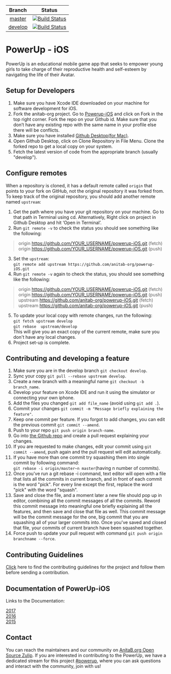 | Branch | Status |
| :---: | :---: |
| [master](https://github.com/anitab-org/powerup-iOS/tree/master) | [![Build Status](https://travis-ci.org/anitab-org/powerup-iOS.svg?branch=master)](https://travis-ci.org/anitab-org/powerup-iOS) |
| [develop](https://github.com/anitab-org/powerup-iOS/tree/develop) | [![Build Status](https://travis-ci.org/anitab-org/powerup-iOS.svg?branch=develop)](https://travis-ci.org/anitab-org/powerup-iOS) |

# PowerUp - iOS 

PowerUp is an educational mobile game app that seeks to empower young girls to take charge of their reproductive health
and self-esteem by navigating the life of their Avatar.

## Setup for Developers
1. Make sure you have Xcode IDE downloaded on your machine for software development for iOS.<br />
2. Fork the anitab-org project. Go to [Powerup-iOS](https://github.com/anitab-org/powerup-iOS) and click on Fork in the top right corner. Fork the repo on your Github id. Make sure that you don’t have any existing repo with the same name in your profile else there will be conflicts.<br />
3. Make sure you have installed [Github Desktop(for Mac)](https://desktop.github.com/).<br />
4. Open Github Desktop, click on Clone Repository in File Menu. Clone the forked repo to get a local copy on your system.<br />
5. Fetch the latest version of code from the appropriate branch (usually "develop").<br />
## Configure remotes
When a repository is cloned, it has a default remote called `origin` that points to your fork on GitHub, not the original repository it was forked from. To keep track of the original repository, you should add another remote named `upstream`:<br />
1. Get the path where you have your git repository on your machine. Go to that path in Terminal using cd. Alternatively, Right click on project in Github Desktop and hit ‘Open in Terminal’.<br />
2. Run `git remote -v`  to check the status you should see something like the following:<br />
> origin    https://github.com/YOUR_USERNAME/powerup-iOS.git (fetch)<br />
> origin    https://github.com/YOUR_USERNAME/powerup-iOS.git (push)<br />
3. Set the `upstream`:<br />
 `git remote add upstream https://github.com/anitab-org/powerup-iOS.git`<br />
4. Run `git remote -v`  again to check the status, you should see something like the following:<br />
> origin    https://github.com/YOUR_USERNAME/powerup-iOS.git (fetch)<br />
> origin    https://github.com/YOUR_USERNAME/powerup-iOS.git (push)<br />
> upstream  https://github.com/anitab-org/powerup-iOS.git (fetch)<br />
> upstream  https://github.com/anitab-org/powerup-iOS.git (push)<br />
5. To update your local copy with remote changes, run the following:<br />
`git fetch upstream develop`<br />
 `git rebase  upstream/develop`<br />
This will give you an exact copy of the current remote, make sure you don't have any local changes.<br />
6. Project set-up is complete.
## Contributing and developing a feature
1. Make sure you are in the develop branch `git checkout develop`.<br />
2. Sync your copy `git pull --rebase upstream develop`.<br />
3. Create a new branch with a meaningful name `git checkout -b branch_name`.<br />
4. Develop your feature on Xcode IDE  and run it using the simulator or connecting your own iphone.<br />
5. Add the files you changed `git add file_name` (avoid using `git add .`).<br />
6. Commit your changes `git commit -m "Message briefly explaining the feature"`.<br />
7. Keep one commit per feature. If you forgot to add changes, you can edit the previous commit `git commit --amend`.<br />
8. Push to your repo `git push origin branch-name`.<br />
9. Go into [the Github repo](https://github.com/anitab-org/powerup-iOS/) and create a pull request explaining your changes.<br />
10. If you are requested to make changes, edit your commit using `git commit --amend`, push again and the pull request will edit automatically.<br />
11. If you have more than one commit try squashing them into single commit by following command:<br />
 `git rebase -i origin/master~n master`(having n number of commits).<br />
 12. Once you've run a git rebase -i command, text editor will open with a file that lists all the commits in current branch, and in front of each commit is the word "pick". For every line except the first, replace the word "pick" with the word "squash".<br />
 13. Save and close the file, and a moment later a new file should pop up in  editor, combining all the commit messages of all the commits. Reword this commit message into meaningful one briefly explaining all the features, and then save and close that file as well. This commit message will be the commit message for the one, big commit that you are squashing all of your larger commits into. Once you've saved and closed that file, your commits of current branch have been squashed together.<br />
14. Force push to update your pull request with command `git push origin branchname --force`.<br/>
## Contributing Guidelines
[Click](https://github.com/anitab-org/powerup-iOS/wiki/How-to-Contribute) here to find the contributing guidelines for the project and follow them before sending a contribution.<br />

## Documentation of PowerUp-iOS
Links to the Documentation:<br />

[2017](https://docs.google.com/document/d/1-45bBWAL8oh5o_1bc42BXGDKTHlGrQW0PCN9gFtlt6U/edit?usp=sharing)<br/>
[2016](https://docs.google.com/document/d/1stQnZVDXp461qs2m6J9KHYwN-j58s-wEQsvNKjOQNm8/edit?usp=sharing)<br/>
[2015](https://docs.google.com/document/d/1WkhcVrUs-B_vlCBknNPYqxqc7_7wVrBF2pV0bKu_EiQ/edit?usp=sharing)

## Contact
 
You can reach the maintainers and our community on [AnitaB.org Open Source Zulip](https://anitab-org.zulipchat.com/). If you are interested in contributing to the PowerUp, we have a dedicated stream for this project [#powerup](https://anitab-org.zulipchat.com/#narrow/stream/222537-powerup), where you can ask questions and interact with the community, join with us!

